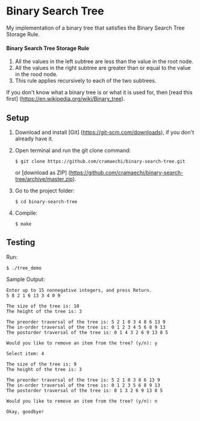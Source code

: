 # Binary Search Tree
My implementation of a binary tree that satisfies the Binary Search Tree Storage Rule.

#### Binary Search Tree Storage Rule
1. All the values in the left subtree are less than the value in the root node.
2. All the values in the right subtree are greater than or equal to the value in the rood node.
3. This rule applies recursively to each of the two subtrees.

If you don't know what a binary tree is or what it is used for, then [read this first] (https://en.wikipedia.org/wiki/Binary_tree).

## Setup
1. Download and install [Git] (https://git-scm.com/downloads), if you don't already have it.

2. Open terminal and run the git clone command:

   ```
   $ git clone https://github.com/cramaechi/binary-search-tree.git
   ```
    or [download as ZIP]
    (https://github.com/cramaechi/binary-search-tree/archive/master.zip).

3. Go to the project folder:

   ```
   $ cd binary-search-tree
   ```

4. Compile:

   ```
   $ make
   ```
   
## Testing
Run:

```
$ ./tree_demo
```

Sample Output:
```
Enter up to 15 nonnegative integers, and press Return.
5 8 2 1 6 13 3 4 0 9

The size of the tree is: 10
The height of the tree is: 3

The preorder traversal of the tree is: 5 2 1 0 3 4 8 6 13 9
The in-order traversal of the tree is: 0 1 2 3 4 5 6 8 9 13 
The postorder traversal of the tree is: 0 1 4 3 2 6 9 13 8 5

Would you like to remove an item from the tree? (y/n): y

Select item: 4

The size of the tree is: 9
The height of the tree is: 3

The preorder traversal of the tree is: 5 2 1 0 3 8 6 13 9 
The in-order traversal of the tree is: 0 1 2 3 5 6 8 9 13 
The postorder traversal of the tree is: 0 1 3 2 6 9 13 8 5 

Would you like to remove an item from the tree? (y/n): n

Okay, goodbye!
```
